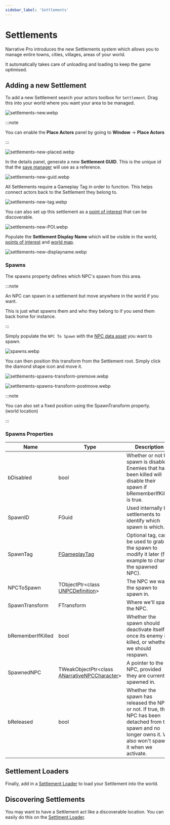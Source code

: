 ```yaml
---
sidebar_label: 'Settlements'
---
```


# Settlements

Narrative Pro introduces the new Settlements system which allows you to manage entire towns, cities, villages, areas of your world. 

It automatically takes care of unloading and loading to keep the game optimised. 

## Adding a new Settlement

To add a new Settlement search your actors toolbox for `Settlement`. Drag this into your world where you want your area to be managed.

![settlements-new.webp](//img/pro/settlements/settlements-new.webp)

:::note

You can enable the **Place Actors** panel by going to **Window** -> **Place Actors**

:::

![settlements-new-placed.webp](//img/pro/settlements/settlements-new-placed.webp)

In the details panel, generate a new **Settlement GUID**. This is the unique id that the [save manager](../saving/index.md) will use as a reference. 

![settlements-new-guid.webp](//img/pro/settlements/settlements-new-guid.webp)

All Settlements require a Gameplay Tag in order to function. This helps connect actors back to the Settlement they belong to.

![settlements-new-tag.webp](//img/pro/settlements/settlements-new-tag.webp)

You can also set up this settlement as a [point of interest](../navigator/points-of-interest.md) that can be discoverable.

![settlements-new-POI.webp](//img/pro/settlements/settlements-new-POI.webp)

Populate the **Settlement Display Name** which will be visible in the world, [points of interest](../navigator/points-of-interest.md) and [world map](../ui/navigator/worldmap.md).

![settlements-new-displayname.webp](//img/pro/settlements/settlements-new-displayname.webp)

### Spawns

The spawns property defines which NPC's spawn from this area. 

:::note

An NPC can spawn in a settlement but move anywhere in the world if you want.

This is just what spawns them and who they belong to if you send them back home for instance.

:::

Simply populate the `NPC To Spawn` with the [NPC data asset](../npcs/index.md) you want to spawn.

![spawns.webp](//img/pro/settlements/spawns.webp)

You can then position this transform from the Settlement root. Simply click the diamond shape icon and move it.

![settlements-spawns-transform-premove.webp](//img/pro/settlements/settlements-spawns-transform-premove.webp)

![settlements-spawns-transform-postmove.webp](//img/pro/settlements/settlements-spawns-transform-postmove.webp)

:::note

You can also set a fixed position using the SpawnTransform property. (world location)

:::

### Spawns Properties

| Name              | Type                                                                                                             | Description                                                                                                                                                       |
|-------------------|------------------------------------------------------------------------------------------------------------------|-------------------------------------------------------------------------------------------------------------------------------------------------------------------|
| bDisabled         | bool                                                                                                             | Whether or not the spawn is disabled. Enemies that have been killed will disable their spawn if bRememberIfKilled is true.                                        |
| SpawnID           | FGuid                                                                                                            | Used internally by settlements to identify which spawn is which.                                                                                                  |
| SpawnTag          | [FGameplayTag](https://dev.epicgames.com/documentation/en-us/unreal-engine/using-gameplay-tags-in-unreal-engine) | Optional tag, can be used to grab the spawn to modify it later (for example to change the spawned NPC).                                                           |
| NPCToSpawn        | TObjectPtr\<class [UNPCDefinition](../npcs/index.md)\>                                                           | The NPC we want the spawn to spawn in.                                                                                                                            |
| SpawnTransform    | FTransform                                                                                                       | Where we'll spawn the NPC.                                                                                                                                        |
| bRememberIfKilled | bool                                                                                                             | Whether the spawn should deactivate itself once its enemy is killed, or whether we should respawn.                                                                |
| SpawnedNPC        | TWeakObjectPtr\<class [ANarrativeNPCCharacter](../npcs/index.md)\>                                               | A pointer to the NPC, provided they are currently spawned in.                                                                                                     |
| bReleased         | bool                                                                                                             | Whether the spawn has released the NPC or not. If true, the NPC has been detached from this spawn and no longer owns it. We also won't spawn it when we activate. |

## Settlement Loaders

Finally, add in a [Settlement Loader](./settlement-loaders.md) to load your Settlement into the world.

## Discovering Settlements

You may want to have a Settlement act like a discoverable location. You can easily do this on the [Settlment Loader](./settlement-loaders.md#discoverable-settlements). 